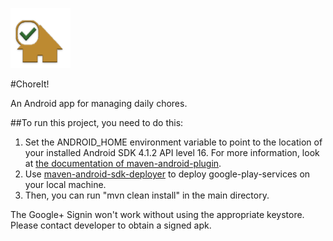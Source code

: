 ![ChoreIt!](choreit-app/res/drawable-xhdpi/ic_launcher.png)

#ChoreIt!

An Android app for managing daily chores.

##To run this project, you need to do this:

1. Set the ANDROID\_HOME environment variable to point to the location of your installed Android SDK 4.1.2 API level 16. For more information, look at [the documentation of maven-android-plugin](http://code.google.com/p/maven-android-plugin/wiki/GettingStarted).
2. Use [maven-android-sdk-deployer](https://github.com/mosabua/maven-android-sdk-deployer) to deploy google-play-services on your local machine.
3. Then, you can run "mvn clean install" in the main directory.

The Google+ Signin won't work without using the appropriate keystore. Please contact developer to obtain a signed apk.
